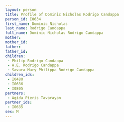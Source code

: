 ```yaml
---
layout: person
title: Profile of Dominic Nicholas Rodrigo Candappa
person_id: I0634
first_name: Dominic Nicholas
last_name: Rodrigo Candappa
full_name: Dominic Nicholas Rodrigo Candappa
mother: 
mother_id: 
father: 
father_id: 
children:
 - Philip Rodrigo Candappa
 - A.E. Rodrigo Candappa
 - Savara Mary Philippa Rodrigo Candappa
children_ids:
 - I0480
 - I0636
 - I0805
partners:
 - Agida Pieris Tavarayan
partner_ids:
 - I0635
sex: M
---
```


